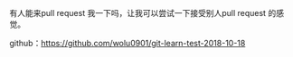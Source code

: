 有人能来pull request 我一下吗，让我可以尝试一下接受别人pull request 的感觉。

github：https://github.com/wolu0901/git-learn-test-2018-10-18
